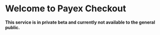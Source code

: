 # Welcome to Payex Checkout

**This service is in private beta and currently not available to the general public.**
